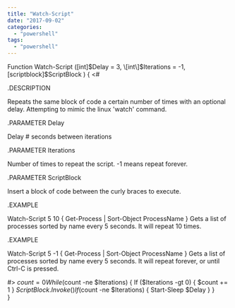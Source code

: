 ```yaml
---
title: "Watch-Script"
date: "2017-09-02"
categories: 
  - "powershell"
tags: 
  - "powershell"
---
```


Function Watch-Script (\[int\]$Delay = 3, \[int\]$Iterations = -1, \[scriptblock\]$ScriptBlock ) {
<#
 
.DESCRIPTION
 
Repeats the same block of code a certain number of times with an optional delay.  Attempting to mimic the linux 'watch' command.
 
.PARAMETER Delay
 
Delay # seconds between iterations
 
.PARAMETER Iterations
 
Number of times to repeat the script.  -1 means repeat forever.
 
.PARAMETER ScriptBlock
 
Insert a block of code between the curly braces to execute.
 
.EXAMPLE
 
Watch-Script 5 10 { Get-Process | Sort-Object ProcessName }
Gets a list of processes sorted by name every 5 seconds.  It will repeat 10 times.
 
.EXAMPLE
 
Watch-Script 5 -1 { Get-Process | Sort-Object ProcessName }
Gets a list of processes sorted by name every 5 seconds.  It will repeat forever, or until Ctrl-C is pressed.
 
#>
  $count = 0
  While ($count -ne $Iterations) {
    If ($Iterations -gt 0) { $count += 1 }
    $ScriptBlock.Invoke()
    If ($count -ne $Iterations) { Start-Sleep $Delay }
  }  
}
